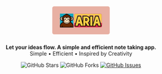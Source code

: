 <h1 align="center">
	<picture>
		<img alt="Aria logo" src="frontend/src/assets/aria-logo.png" width="30%">
	</picture>
</h1>

<p align="center">
  <b>Let your ideas flow. A simple and efficient note taking app.</b><br />
  Simple • Efficient • Inspired by Creativity
</p>

<p align="center">
  <img alt="GitHub Stars" src="https://img.shields.io/github/stars/mateuseap/aria" />
  <img alt="GitHub Forks" src="https://img.shields.io/github/forks/mateuseap/aria" />
  <a href="https://github.com/mateuseap/aria/issues">
    <img alt="GitHub Issues" src="https://img.shields.io/github/issues/mateuseap/aria" />
  </a>
</p>
